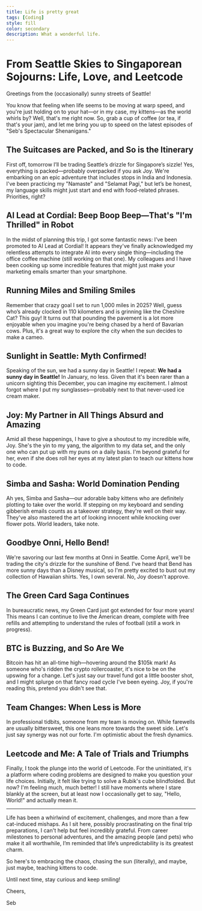 ```yaml
---
title: Life is pretty great
tags: [Coding]
style: fill
color: secondary
description: What a wonderful life.
---
```


# From Seattle Skies to Singaporean Sojourns: Life, Love, and Leetcode

Greetings from the (occasionally) sunny streets of Seattle!

You know that feeling when life seems to be moving at warp speed, and you're just holding on to your hat—or in my case, my kittens—as the world whirls by? Well, that's me right now. So, grab a cup of coffee (or tea, if that's your jam), and let me bring you up to speed on the latest episodes of "Seb's Spectacular Shenanigans."

## The Suitcases are Packed, and So is the Itinerary

First off, tomorrow I’ll be trading Seattle’s drizzle for Singapore’s sizzle! Yes, everything is packed—probably overpacked if you ask Joy. We're embarking on an epic adventure that includes stops in India and Indonesia. I've been practicing my "Namaste" and "Selamat Pagi," but let’s be honest, my language skills might just start and end with food-related phrases. Priorities, right?

## AI Lead at Cordial: Beep Boop Beep—That's "I'm Thrilled" in Robot

In the midst of planning this trip, I got some fantastic news: I’ve been promoted to AI Lead at Cordial! It appears they've finally acknowledged my relentless attempts to integrate AI into every single thing—including the office coffee machine (still working on that one). My colleagues and I have been cooking up some incredible features that might just make your marketing emails smarter than your smartphone.

## Running Miles and Smiling Smiles

Remember that crazy goal I set to run 1,000 miles in 2025? Well, guess who’s already clocked in 110 kilometers and is grinning like the Cheshire Cat? This guy! It turns out that pounding the pavement is a lot more enjoyable when you imagine you're being chased by a herd of Bavarian cows. Plus, it's a great way to explore the city when the sun decides to make a cameo.

## Sunlight in Seattle: Myth Confirmed!

Speaking of the sun, we had a sunny day in Seattle! I repeat: **We had a sunny day in Seattle!** In January, no less. Given that it's been rarer than a unicorn sighting this December, you can imagine my excitement. I almost forgot where I put my sunglasses—probably next to that never-used ice cream maker.

## Joy: My Partner in All Things Absurd and Amazing

Amid all these happenings, I have to give a shoutout to my incredible wife, Joy. She's the yin to my yang, the algorithm to my data set, and the only one who can put up with my puns on a daily basis. I'm beyond grateful for her, even if she does roll her eyes at my latest plan to teach our kittens how to code.

## Simba and Sasha: World Domination Pending

Ah yes, Simba and Sasha—our adorable baby kittens who are definitely plotting to take over the world. If stepping on my keyboard and sending gibberish emails counts as a takeover strategy, they're well on their way. They've also mastered the art of looking innocent while knocking over flower pots. World leaders, take note.

## Goodbye Onni, Hello Bend!

We're savoring our last few months at Onni in Seattle. Come April, we'll be trading the city's drizzle for the sunshine of Bend. I've heard that Bend has more sunny days than a Disney musical, so I'm pretty excited to bust out my collection of Hawaiian shirts. Yes, I own several. No, Joy doesn't approve.

## The Green Card Saga Continues

In bureaucratic news, my Green Card just got extended for four more years! This means I can continue to live the American dream, complete with free refills and attempting to understand the rules of football (still a work in progress).

## BTC is Buzzing, and So Are We

Bitcoin has hit an all-time high—hovering around the $105k mark! As someone who's ridden the crypto rollercoaster, it's nice to be on the upswing for a change. Let's just say our travel fund got a little booster shot, and I might splurge on that fancy road cycle I've been eyeing. Joy, if you're reading this, pretend you didn't see that.

## Team Changes: When Less is More

In professional tidbits, someone from my team is moving on. While farewells are usually bittersweet, this one leans more towards the sweet side. Let's just say synergy was not our forte. I'm optimistic about the fresh dynamics.

## Leetcode and Me: A Tale of Trials and Triumphs

Finally, I took the plunge into the world of Leetcode. For the uninitiated, it's a platform where coding problems are designed to make you question your life choices. Initially, it felt like trying to solve a Rubik's cube blindfolded. But now? I'm feeling much, much better! I still have moments where I stare blankly at the screen, but at least now I occasionally get to say, "Hello, World!" and actually mean it.

---

Life has been a whirlwind of excitement, challenges, and more than a few cat-induced mishaps. As I sit here, possibly procrastinating on the final trip preparations, I can't help but feel incredibly grateful. From career milestones to personal adventures, and the amazing people (and pets) who make it all worthwhile, I’m reminded that life’s unpredictability is its greatest charm.

So here's to embracing the chaos, chasing the sun (literally), and maybe, just maybe, teaching kittens to code.

Until next time, stay curious and keep smiling!

Cheers,

Seb
